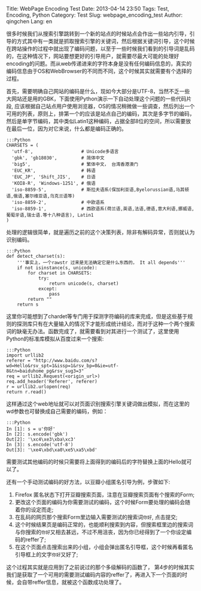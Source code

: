 Title: WebPage Encoding Test
Date: 2013-04-14 23:50
Tags: Test, Encoding, Python
Category: Test 
Slug: webpage_encoding_test
Author: qingchen
Lang: en

很多时候我们从搜索引擎跳转到一个新的站点的时候站点会作出一些站内引导，引导的方式其中有一类就是抓取搜索引擎的关键词，然后根据关键词引导，这个时候在跨站操作的过程中就出现了编码问题，以至于一些时候我们看到的引导词是乱码的，在这种情况下，网站要想更好的引导用户，就需要尽最大可能的处理好encoding的问题。而从web传递进来的字符本身是没有任何编码信息的，真实的编码信息由于OS和WebBrowser的不同而不同，这个时候其实就需要有个选择的过程。

首先，需要明确自己网站的编码是什么，现如今大部分是UTF-8，当然不乏一些大网站还是用的GBK，下面使用Python演示一下自动处理这个问题的一些代码片段, 应该根据自己站点用户使用浏览器，OS的情况稍微做一些调查，然后列出一个可用的列表，原则上，排第一个的应该是站点自己的编码，其次是多字节的编码，然后是单字节编码，其中类似Latin1这种编码，占据全部8位的空间，所以需要放在最后一位，因为对它来说，什么都是编码正确的。

    :::Python
    CHARSETS = (
      'utf-8',                  # Unicode多语言
      'gbk', 'gb18030',         # 简体中文 
      'big5',                   # 繁体中文， 台湾香港澳门
      'EUC_KR',                 # 韩语
      'EUC_JP', 'Shift_JIS',    # 日语
      'KOI8-R', 'Windows-1251', # 俄语
      'iso-8859-5',             # 斯拉夫语系(保加利亚语,Byelorussian语,马其顿语,俄语,塞尔维亚语,乌克兰语等)
      'iso-8859-2',             # 中欧语系
      'iso-8859-1',             # 西欧语系(荷兰语,英语,法语,德语,意大利语,挪威语,葡萄牙语,瑞士语.等十八种语言), Latin1 
    )

处理的逻辑很简单，就是遍历之前的这个决策列表，除非有解码异常，否则就认为识别编码。

    :::Python
    def detect_charset(s):
        '''事实上，一个rawstr 过来是无法确定它是什么东西的， It all depends'''
        if not isinstance(s, unicode):
            for charset in CHARSETS:
                try:  
                    return unicode(s, charset)
                except:
                    pass
            return ""
        return s

这里你可能想到了chardet等专门用于探测字符编码的库来完成，但是这些基于规则的探测库只有在大量输入的情况下才能形成统计结论，而对于这种一个两个搜索词的缺毫无办法。函数完成了，就需要看到对其进行一个测试了，这里使用Python的标准库模拟从百度过来一个搜索:
    
    :::Python
    import urllib2
    referer = "http://www.baidu.com/s?wd=Hello&rsv_spt=1&issp=1&rsv_bp=0&ie=utf-8&tn=baiduhome_pg&rsv_sug3=3"
    req = urllib2.Request(<origin_url>)
    req.add_header('Referer', referer)
    r = urllib2.urlopen(req)
    return r.read()

这样通过这个web地址就可以对页面识别搜索引擎关键词做出模拟，而在这里的wd参数也可替换成自己需要的编码，例如：

    :::Python
    In [1]: s = u'你好'
    In [2]: s.encode('gbk')
    Out[2]: '\xc4\xe3\xba\xc3'
    In [3]: s.encode('utf-8')
    Out[3]: '\xe4\xbd\xa0\xe5\xa5\xbd'

需要测试其他编码的时候只需要将上面得到的编码后的字符替换上面的Hello就可以了。

还有一个手动测试编码的好方法，以豆瓣小组匿名引导为例，步骤如下:

 1. Firefox 匿名状态下打开豆瓣搜索页面，注意在豆瓣搜索页面有个搜索的Form;
 2. 更改这个页面的编码为你需要测试的编码，这个时候Form要处理的编码会随着你的设定而走;
 3. 在乱码的网页那个搜索Form里边输入需要测试的搜索词`你好`, 点击提交; 
 4. 这个时候结果页是编码正常的，也能顺利搜索到内容，但搜索框里边的搜索词与你搜索的`你好`又相去甚远，不过不用沮丧，因为你已经得到了一个你设定编码的reffer了;
 5. 在这个页面点击搜索出来的小组，小组会弹出匿名引导框，这个时候再看匿名引导框上的文字`你好`又好了;

这个过程其实就是应用到了之前说过的那个多级解码的函数了， 第4步的时候其实我们是获取了一个可用的需要测试编码内容的reffer了，再进入下一个页面的时候，会自带reffer信息，就被这个函数成功处理了。
